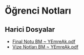 # Öğrenci Notları


<!--HariciDosyalar-->

## Harici Dosyalar

- [Final Notu BM ~ YEmreAk.pdf](./Final%20Notu%20BM%20~%20YEmreAk.pdf)
- [Vize Notları BM ~ YEmreAk.pdf](./Vize%20Notlar%C4%B1%20BM%20~%20YEmreAk.pdf)


<!--HariciDosyalar-->

